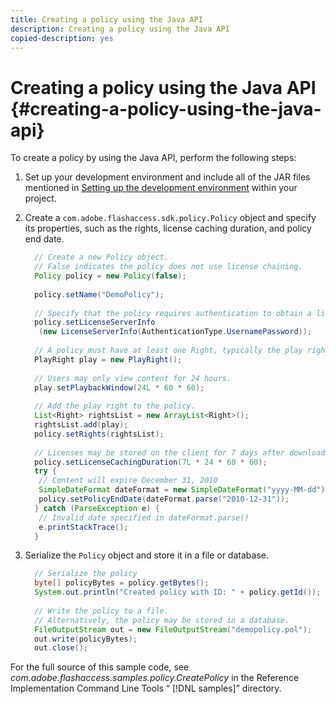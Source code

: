 ```yaml
---
title: Creating a policy using the Java API
description: Creating a policy using the Java API
copied-description: yes
---
```


# Creating a policy using the Java API {#creating-a-policy-using-the-java-api}

To create a policy by using the Java API, perform the following steps:

1. Set up your development environment and include all of the JAR files mentioned in [Setting up the development environment](../../aaxs-protecting-content/content-setting-up-the-sdk/content-setting-up-the-dev-env.md) within your project. 
1. Create a `com.adobe.flashaccess.sdk.policy.Policy` object and specify its properties, such as the rights, license caching duration, and policy end date. 

   ```java
     // Create a new Policy object.  
     // False indicates the policy does not use license chaining.  
     Policy policy = new Policy(false);  
       
     policy.setName("DemoPolicy");  
       
     // Specify that the policy requires authentication to obtain a license.  
     policy.setLicenseServerInfo  
      (new LicenseServerInfo(AuthenticationType.UsernamePassword));  
       
     // A policy must have at least one Right, typically the play right  
     PlayRight play = new PlayRight();  
       
     // Users may only view content for 24 hours.  
     play.setPlaybackWindow(24L * 60 * 60);  
       
     // Add the play right to the policy.  
     List<Right> rightsList = new ArrayList<Right>();  
     rightsList.add(play);  
     policy.setRights(rightsList);  
       
     // Licenses may be stored on the client for 7 days after downloading  
     policy.setLicenseCachingDuration(7L * 24 * 60 * 60);  
     try {  
      // Content will expire December 31, 2010  
      SimpleDateFormat dateFormat = new SimpleDateFormat("yyyy-MM-dd");  
      policy.setPolicyEndDate(dateFormat.parse("2010-12-31"));  
     } catch (ParseException e) {  
      // Invalid date specified in dateFormat.parse()  
      e.printStackTrace();  
     }
   ```

1. Serialize the `Policy` object and store it in a file or database. 

   ```java
     // Serialize the policy  
     byte[] policyBytes = policy.getBytes();  
     System.out.println("Created policy with ID: " + policy.getId());  
        
     // Write the policy to a file.   
     // Alternatively, the policy may be stored in a database.  
     FileOutputStream out = new FileOutputStream("demopolicy.pol");  
     out.write(policyBytes);  
     out.close();
   ```

For the full source of this sample code, see *com.adobe.flashaccess.samples.policy.CreatePolicy* in the Reference Implementation Command Line Tools “ [!DNL samples]” directory. 
